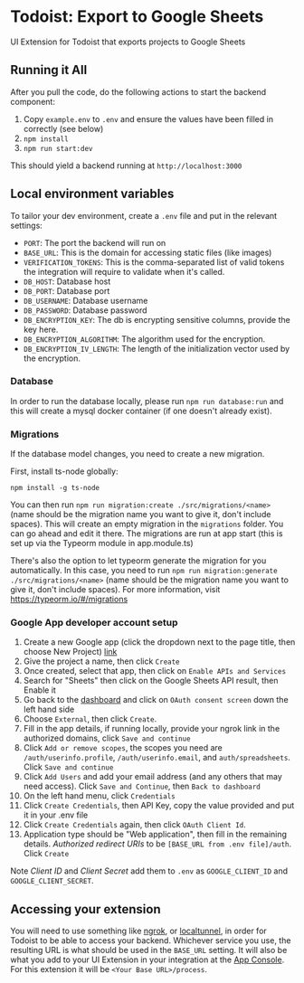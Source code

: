 # Todoist: Export to Google Sheets

UI Extension for Todoist that exports projects to Google Sheets

## Running it All

After you pull the code, do the following actions to start the backend component:

1. Copy `example.env` to `.env` and ensure the values have been filled in correctly (see below)
2. `npm install`
3. `npm run start:dev`

This should yield a backend running at `http://localhost:3000`

## Local environment variables

To tailor your dev environment, create a `.env` file and put in the relevant settings:

-   `PORT`: The port the backend will run on
-   `BASE_URL`: This is the domain for accessing static files (like images)
-   `VERIFICATION_TOKENS`: This is the comma-separated list of valid tokens the integration will require to validate when it's called.
-   `DB_HOST`: Database host
-   `DB_PORT`: Database port
-   `DB_USERNAME`: Database username
-   `DB_PASSWORD`: Database password
-   `DB_ENCRYPTION_KEY`: The db is encrypting sensitive columns, provide the key here.
-   `DB_ENCRYPTION_ALGORITHM`: The algorithm used for the encryption.
-   `DB_ENCRYPTION_IV_LENGTH`: The length of the initialization vector used by the encryption.

### Database

In order to run the database locally, please run `npm run database:run` and this will create a mysql docker container (if one doesn't already exist).

### Migrations

If the database model changes, you need to create a new migration.

First, install ts-node globally:

`npm install -g ts-node`

You can then run `npm run migration:create ./src/migrations/<name>` (name should be the migration name you want to give it, don't include spaces).
This will create an empty migration in the `migrations` folder. You can go ahead and edit it there. The migrations are run at app start (this is set up via the Typeorm module in app.module.ts)

There's also the option to let typeorm generate the migration for you automatically. In this case,
you need to run `npm run migration:generate ./src/migrations/<name>` (name should be the migration name you want to give it, don't include spaces).
For more information, visit https://typeorm.io/#/migrations

### Google App developer account setup

1. Create a new Google app (click the dropdown next to the page title, then choose New Project) [link](https://console.cloud.google.com/apis/dashboard)
2. Give the project a name, then click `Create`
3. Once created, select that app, then click on `Enable APIs and Services`
4. Search for "Sheets" then click on the Google Sheets API result, then Enable it
5. Go back to the [dashboard](https://console.cloud.google.com/apis/dashboard) and click on `OAuth consent screen` down the left hand side
6. Choose `External`, then click `Create`.
7. Fill in the app details, if running locally, provide your ngrok link in the authorized domains, click `Save and continue`
8. Click `Add or remove scopes`, the scopes you need are `/auth/userinfo.profile`, `/auth/userinfo.email`, and `auth/spreadsheets`. Click `Save and continue`
9. Click `Add Users` and add your email address (and any others that may need access). Click `Save and Continue`, then `Back to dashboard`
10. On the left hand menu, click `Credentials`
11. Click `Create Credentials`, then API Key, copy the value provided and put it in your .env file
12. Click `Create Credentials` again, then click `OAuth Client Id`.
13. Application type should be "Web application", then fill in the remaining details. _Authorized redirect URIs_ to be `[BASE_URL from .env file]/auth`. Click `Create`

Note _Client ID_ and _Client Secret_ add them to `.env` as `GOOGLE_CLIENT_ID` and `GOOGLE_CLIENT_SECRET`.

## Accessing your extension

You will need to use something like [ngrok](https://ngrok.com/), or [localtunnel](http://localtunnel.github.io/www/), in order for Todoist to be able to access your backend. Whichever service you use, the resulting URL is what should be used in the `BASE_URL` setting. It will also be what you add to your UI Extension in your integration at the [App Console](https://todoist.com/app_console). For this extension it will be `<Your Base URL>/process`.
